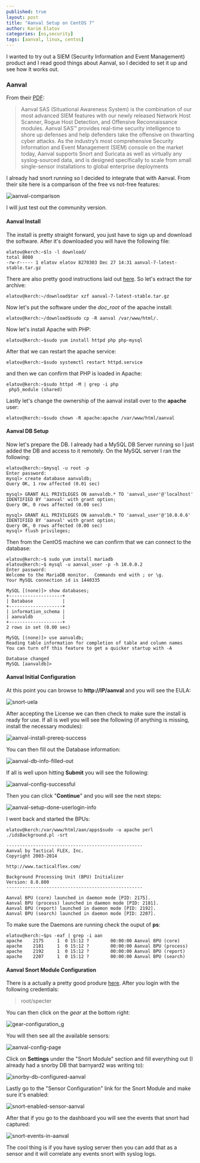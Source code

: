 ```yaml
---
published: true
layout: post
title: "Aanval Setup on CentOS 7"
author: Karim Elatov
categories: [os,security]
tags: [aanval, linux, centos]
---
```


I wanted to try out a SIEM (Security Information and Event Management) product and I read good things about Aanval, so I decided to set it up and see how it works out.

### Aanval

From their [PDF](https://www.aanval.com/docs/aanval_sas_technology_brief.pdf):

> Aanval SAS (Situational Awareness System) is the combination of our most advanced SIEM features with our newly released Network Host Scanner, Rogue Host Detection, and Offensive Reconnaissance modules. Aanval SAS™ provides real-time security intelligence to shore up defenses and help defenders take the offensive on thwarting cyber attacks. As the industry’s most comprehensive Security Information and Event Management (SIEM) console on the market today, Aanval supports Snort and Suricata as well as virtually any syslog-sourced data, and is designed specifically to scale from small single-sensor installations to global enterprise deployments

I already had snort running so I decided to integrate that with Aanval. From their site here is a comparison of the free vs not-free features:

![aanval-comparison](https://www.googledrive.com/host/0B4vYKT_-8g4IWE9kS2hMMmFuXzg/aanval-on-centos7/aanval-comparison.png)

I will just test out the community version.

#### Aanval Install

The install is pretty straight forward, you just have to sign up and download the software. After it's downloaded you will have the following file:

    elatov@kerch:~$ls -l download/
    total 8080
    -rw-r----- 1 elatov elatov 8270303 Dec 27 14:31 aanval-7-latest-stable.tar.gz

There are also pretty good instructions laid out [here](http://wiki.aanval.com/wiki/Aanval:V7_Installation_Guide). So let's extract the *tar* archive:

    elatov@kerch:~/download$tar xzf aanval-7-latest-stable.tar.gz

Now let's put the software under the *doc_root* of the apache install:

    elatov@kerch:~/download$sudo cp -R aanval /var/www/html/.

Now let's install Apache with PHP:

    elatov@kerch:~$sudo yum install httpd php php-mysql

After that we can restart the apache service:

    elatov@kerch:~$sudo systemctl restart httpd.service

and then we can confirm that PHP is loaded in Apache:

    elatov@kerch:~$sudo httpd -M | grep -i php
     php5_module (shared)

Lastly let's change the ownership of the aanval install over to the **apache** user:

    elatov@kerch:~$sudo chown -R apache:apache /var/www/html/aanval

#### Aanval DB Setup
Now let's prepare the DB. I already had a MySQL DB Server running so I just added the DB and access to it remotely. On the MySQL server I ran the following:

    elatov@kerch:~$mysql -u root -p
    Enter password: 
    mysql> create database aanvaldb;
    Query OK, 1 row affected (0.01 sec)

    mysql> GRANT ALL PRIVILEGES ON aanvaldb.* TO 'aanval_user'@'localhost' IDENTIFIED BY 'aanval' with grant option;
    Query OK, 0 rows affected (0.00 sec)

    mysql> GRANT ALL PRIVILEGES ON aanvaldb.* TO 'aanval_user'@'10.0.0.6' IDENTIFIED BY 'aanval' with grant option;
    Query OK, 0 rows affected (0.00 sec)
    mysql> flush privileges;

Then from the CentOS machine we can confirm that we can connect to the database:

    elatov@kerch:~$ sudo yum install mariadb
    elatov@kerch:~$ mysql -u aanval_user -p -h 10.0.0.2
    Enter password: 
    Welcome to the MariaDB monitor.  Commands end with ; or \g.
    Your MySQL connection id is 1440335

    MySQL [(none)]> show databases;
    +--------------------+
    | Database           |
    +--------------------+
    | information_schema |
    | aanvaldb           |
    +--------------------+
    2 rows in set (0.00 sec)

    MySQL [(none)]> use aanvaldb;
    Reading table information for completion of table and column names
    You can turn off this feature to get a quicker startup with -A

    Database changed
    MySQL [aanvaldb]> 

#### Aanval Initial Configuration
At this point you can browse to **http://IP/aanval** and you will see the EULA:

![snort-uela](https://www.googledrive.com/host/0B4vYKT_-8g4IWE9kS2hMMmFuXzg/aanval-on-centos7/snort-uela.png)

After accepting the License we can then check to make sure the install is ready for use. If all is well you will see the following (if anything is missing, install the necessary modules):

![aanval-install-prereq-success](https://www.googledrive.com/host/0B4vYKT_-8g4IWE9kS2hMMmFuXzg/aanval-on-centos7/aanval-install-prereq-success.png)

You can then fill out the Database information:

![aanval-db-info-filled-out](https://www.googledrive.com/host/0B4vYKT_-8g4IWE9kS2hMMmFuXzg/aanval-on-centos7/aanval-db-info-filled-out.png)

If all is well upon hitting **Submit** you will see the following:

![aanval-config-successful](https://www.googledrive.com/host/0B4vYKT_-8g4IWE9kS2hMMmFuXzg/aanval-on-centos7/aanval-config-successful.png)

Then you can click "**Continue**" and you will see the next steps:

![aanval-setup-done-userlogin-info](https://www.googledrive.com/host/0B4vYKT_-8g4IWE9kS2hMMmFuXzg/aanval-on-centos7/aanval-setup-done-userlogin-info.png)

I went back and started the BPUs:

    elatov@kerch:/var/www/html/aan/apps$sudo -u apache perl ./idsBackground.pl -srt

    ---------------------------------------------------
    Aanval by Tactical FLEX, Inc.
    Copyright 2003-2014

    http://www.tacticalflex.com/

    Background Processing Unit (BPU) Initializer
    Version: 8.0.800
    ---------------------------------------------------

    Aanval BPU (core) launched in daemon mode [PID: 2175].
    Aanval BPU (process) launched in daemon mode [PID: 2181].
    Aanval BPU (report) launched in daemon mode [PID: 2192].
    Aanval BPU (search) launched in daemon mode [PID: 2207].

To make sure the Daemons are running check the ouput of **ps**:

    elatov@kerch:~$ps -eaf | grep -i aan
    apache    2175     1  0 15:12 ?        00:00:00 Aanval BPU (core)
    apache    2181     1  0 15:12 ?        00:00:00 Aanval BPU (process)
    apache    2192     1  0 15:12 ?        00:00:00 Aanval BPU (report)
    apache    2207     1  0 15:12 ?        00:00:00 Aanval BPU (search)

#### Aanval Snort Module Configuration

There is a actually a pretty good produre [here](http://wiki.aanval.com/wiki/Community:Snort_2.9.2.3_Installation_Guide_for_Ubuntu_12.04,_with_Barnyard2,_Pulledpork,_and_Aanval). After you login with the following credentials:

> root/specter

You can then click on the *gear* at the bottom right:

![gear-configuration_g](https://www.googledrive.com/host/0B4vYKT_-8g4IWE9kS2hMMmFuXzg/aanval-on-centos7/gear-configuration_g.png)

You will then see all the available sensors:

![aanval-config-page](https://www.googledrive.com/host/0B4vYKT_-8g4IWE9kS2hMMmFuXzg/aanval-on-centos7/aanval-config-page.png)

Click on **Settings** under the "Snort Module" section and fill everything out (I already had a snorby DB that barnyard2 was writing to):

![snorby-db-configured-aanval](https://www.googledrive.com/host/0B4vYKT_-8g4IWE9kS2hMMmFuXzg/aanval-on-centos7/snorby-db-configured-aanval.png)

Lastly go to the "Sensor Configuration" link for the Snort Module and make sure it's enabled:

![snort-enabled-sensor-aanval](https://www.googledrive.com/host/0B4vYKT_-8g4IWE9kS2hMMmFuXzg/aanval-on-centos7/snort-enabled-sensor-aanval.png)

After that if you go to the dashboard you will see the events that snort had captured:

![snort-events-in-aanval](
https://www.googledrive.com/host/0B4vYKT_-8g4IWE9kS2hMMmFuXzg/aanval-on-centos7/snort-events-in-aanval.png)

The cool thing is if you have syslog server then you can add that as a sensor and it will correlate any events snort with syslog logs.
